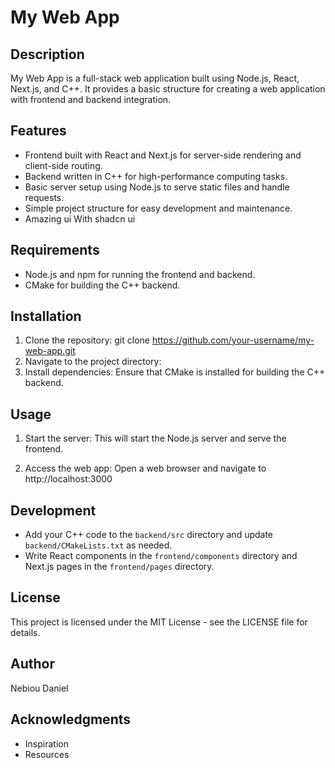 # My Web App

## Description
My Web App is a full-stack web application built using Node.js, React, Next.js, and C++. It provides a basic structure for creating a web application with frontend and backend integration.

## Features
- Frontend built with React and Next.js for server-side rendering and client-side routing.
- Backend written in C++ for high-performance computing tasks.
- Basic server setup using Node.js to serve static files and handle requests.
- Simple project structure for easy development and maintenance.
- Amazing ui With shadcn ui

## Requirements
- Node.js and npm for running the frontend and backend.
- CMake for building the C++ backend.

## Installation
1. Clone the repository:
git clone https://github.com/your-username/my-web-app.git
2. Navigate to the project directory:
3. Install dependencies:
Ensure that CMake is installed for building the C++ backend.

## Usage
1. Start the server:
This will start the Node.js server and serve the frontend.

2. Access the web app:
Open a web browser and navigate to http://localhost:3000

## Development
- Add your C++ code to the `backend/src` directory and update `backend/CMakeLists.txt` as needed.
- Write React components in the `frontend/components` directory and Next.js pages in the `frontend/pages` directory.

## License
This project is licensed under the MIT License - see the LICENSE file for details.

## Author
Nebiou Daniel

## Acknowledgments
- Inspiration
- Resources
